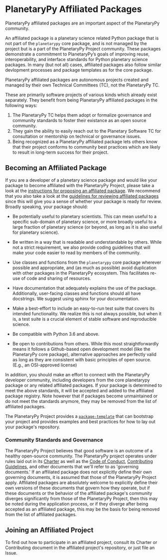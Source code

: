 # PlanetaryPy Affiliated Packages

PlanetaryPy affiliated packages are an important aspect of the 
PlanetaryPy community.  

An affiliated package is a planetary science related Python package that
is not part of the `planetarypy` core package, and is not managed by the
project but is a part of the PlanetaryPy Project community. These
packages demonstrate a commitment to PlanetaryPy’s goals of improving
reuse, interoperability, and interface standards for Python planetary
science packages. In many (but not all) cases, affiliated
packages also follow similar devlopment processes and package
templates as for the core package.

PlanetaryPy affiliated packages are autonomous projects created and 
managed by their own Technical Committees (TC), not the PlanetaryPy TC.

These are primarily software projects of various kinds which already
exist separately.  They benefit from being PlanetaryPy affiliated packages
in the following ways: 

1. The PlanetaryPy TC helps them adopt or formalize governance and
	community standards to foster their existance as an open
	source community.
2. They gain the ability to easily reach out to the Planetary
	Software TC for consultation or mentorship on technical
	or governance issues.
3. Being recognized as a PlanetaryPy affiliated package lets others
	know that their project conforms to community best practices
	which are likely to result in long-term success for their
	project.

## Becoming an Affiliated Package

If you are a developer of a planetary science package and would like your
package to become affiliated with the PlanetaryPy Project, please take
a look at the [instructions for proposing an affiliated package][review-process]. We
recommend that you also take a look at the [guidelines for reviewing
affiliated packages][guidelines] since this will give you a sense of whether
your package is ready for review. Broadly speaking, your package
should:

* Be potentially useful to planetary scientists. This can mean
  useful to a specific sub-domain of planetary science, or more broadly useful
  to a large fraction of planetary science (or beyond, as long as it is also
  useful for planetary science).

* Be written in a way that is readable and understandable by others. While 
  not a strict requirement, we also provide coding guidelines that will make 
  your code easier to read by members of the community.

* Use classes and functions from the `planetarypy` core package wherever possible
  and appropriate, and (as much as possible) avoid duplication with other packages
  in the PlanetaryPy ecosystem. This facilitates re-use of code and sharing of resources.

* Have documentation that adequately explains the use of the package. Additionally,
  user-facing classes and functions should all have docstrings. We suggest using 
  sphinx for your documentation.

* Make a best-effort to include an easy-to-run test suite that covers its intended
  functionality. We realize this is not always possible, but when it is, a test 
  suite is a crucial element of stable software and reproducible science.

* Be compatible with Python 3.6 and above.

* Be open to contributions from others. While this most straightforwardly means it 
  follows a Github-based open development model (like the PlanetaryPy core package),
  alternative approaches are perfectly valid as long as they are consistent with
  basic principles of open source. (E.g., an OSI-approved license)

In addition, you should make an effort to connect with the PlanetaryPy
developer community, including developers from the core planetarypy
package or any related affiliated packages. If your package is
determined to meet the above standards, it will be accepted and
added to the affiliated package registry. Note however that if
packages become unmaintained or do not meet the standards anymore,
they may be removed from the list of affiliated packages.

The PlanetaryPy Project provides a
[`package-template`](http://github.com/planetarypy/pacakge-template) that
can bootstrap your project and provides examples and best practices
for how to lay out your package's repository.

### Community Standards and Governance

The PlanetaryPy Project believes that good software is an outcome
of a healthy open-source community.  The PlanetaryPy project operates
under rules laid out in its [Charter](Charter.md) as well as the
[Code of Conduct](Code-Of-Conduct.md), [Contributing
Guidelines](Contributing.md), and other documents that we'll refer
to as 'governing documents.'  If an affiliated package does not
explicitly define their own governing documents, it is assumed that
those of the PlanetaryPy Project apply.  Affiliated packages are
absolutely welcome to explicitly define their own versions of these
documents that govern how they operate, but if these documents or
the behavior of the affiliated package's community diverges
significantly from those of the PlanetaryPy Project, then this may
be noted during the application process, or if they diverge after
being accepted as an affiliated package, this may be the basis for
being removed from the list of affiliated packages.


## Joining an Affiliated Project

To find out how to participate in an affiliated project, consult its Charter or
Contributing document in the affiliated project's repository, or just file an
Issue.


[review-process]: Procedures/Affiliated-Package-Review-Process.md
[guidelines]: Procedures/Affiliated-Package-Review-Guidelines.md

